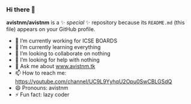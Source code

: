 ### Hi there 👋


**avistnm/avistnm** is a ✨ _special_ ✨ repository because its `README.md` (this file) appears on your GitHub profile.


- 🔭 I’m currently working for ICSE BOARDS
- 🌱 I’m currently learning everything
- 👯 I’m looking to collaborate on nothing
- 🤔 I’m looking for help with nothing
- 💬 Ask me about www.avistnm.tk
- 📫 How to reach me: https://youtube.com/channel/UC9L9YyhqU2Opu0SwCBLGSdQ
- 😄 Pronouns: avistnm
- ⚡ Fun fact: lazy coder

